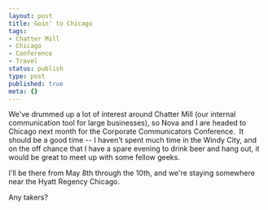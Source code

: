 ```yaml
---
layout: post
title: Goin' to Chicago
tags:
- Chatter Mill
- Chicago
- Conference
- Travel
status: publish
type: post
published: true
meta: {}
---
```

We've drummed up a lot of interest around Chatter Mill (our internal communication tool for large businesses), so Nova and I are headed to Chicago next month for the Corporate Communicators Conference.  It should be a good time -- I haven't spent much time in the Windy City, and on the off chance that I have a spare evening to drink beer and hang out, it would be great to meet up with some fellow geeks.

I'll be there from May 8th through the 10th, and we're staying somewhere near the Hyatt Regency Chicago.

Any takers?
